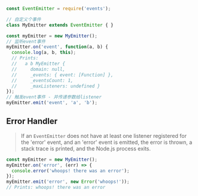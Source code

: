 ```javascript
const EventEmitter = require('events');

// 自定义个事件
class MyEmitter extends EventEmitter { }

const myEmitter = new MyEmitter();
// 监听event事件
myEmitter.on('event', function(a, b) {
  console.log(a, b, this);
  // Prints:
  //   a b MyEmitter {
  //     domain: null,
  //     _events: { event: [Function] },
  //     _eventsCount: 1,
  //     _maxListeners: undefined }
});
// 触发event事件 - 并传递参数给listener
myEmitter.emit('event', 'a', 'b');

```


## Error Handler
> If an `EventEmitter` does not have at least one listener registered for the 'error' event, and an 'error' event is emitted, the error is thrown, a stack trace is printed, and the Node.js process exits.
```javascript
const myEmitter = new MyEmitter();
myEmitter.on('error', (err) => {
  console.error('whoops! there was an error');
});
myEmitter.emit('error', new Error('whoops!'));
// Prints: whoops! there was an error
```